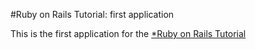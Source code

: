 #Ruby on Rails Tutorial: first application

This is the first application for the [*Ruby on Rails Tutorial](http://railstutorial.org)
